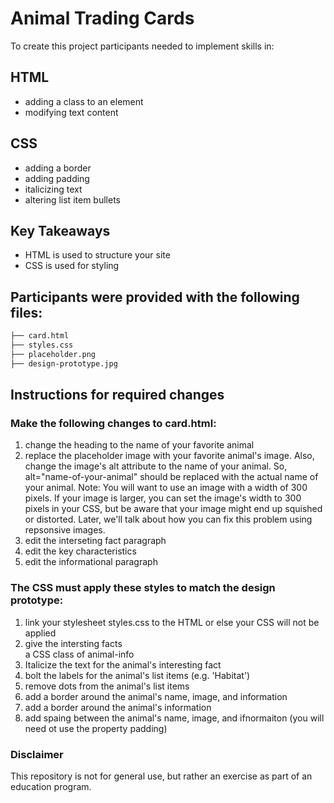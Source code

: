 # Animal Trading Cards

To create this project participants needed to implement skills in:

## HTML

- adding a class to an element
- modifying text content

## CSS

- adding a border
- adding padding
- italicizing text
- altering list item bullets

## Key Takeaways

- HTML is used to structure your site
- CSS is used for styling

## Participants were provided with the following files:

```bash
├── card.html
├── styles.css
├── placeholder.png
├── design-prototype.jpg
```

## Instructions for required changes

### Make the following changes to card.html:

1. change the heading to the name of your favorite animal
2. replace the placeholder image with your favorite animal's image.
   Also, change the image's alt attribute to the name of your animal. So, alt="name-of-your-animal" should be replaced with the actual name of your animal.
   Note: You will want to use an image with a width of 300 pixels. If your image is larger, you can set the image's width to 300 pixels in your CSS, but be aware that your image might end up squished or distorted. Later, we'll talk about how you can fix this problem using repsonsive images.
3. edit the interseting fact paragraph
4. edit the key characteristics
5. edit the informational paragraph

### The CSS must apply these styles to match the design prototype:

1. link your stylesheet styles.css to the HTML or else your CSS will not be applied
2. give the intersting facts <div> a CSS class of animal-info
3. Italicize the text for the animal's interesting fact
4. bolt the labels for the animal's list items (e.g. 'Habitat')
5. remove dots from the animal's list items
6. add a border around the animal's name, image, and information
7. add a border around the animal's information
8. add spaing between the animal's name, image, and ifnormaiton (you will need ot use the property padding)

### Disclaimer

This repository is not for general use, but rather an exercise as part of an education program.
